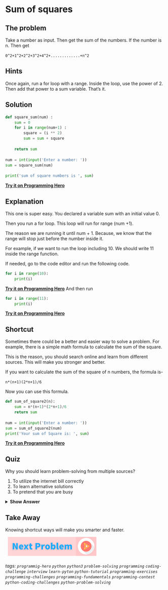 
# Sum of squares

## The problem
Take a number as input. Then get the sum of the numbers. If the number is n. Then get

`0^2+1^2+2^2+3^2+4^2+.............+n^2`

## Hints
Once again, run a for loop with a range. Inside the loop, use the power of 2. Then add that power to a sum variable. That’s it.

## Solution
```python
def square_sum(num) :
    sum = 0
    for i in range(num+1) :
        square = (i ** 2)
        sum = sum + square
    
    return sum

num = int(input('Enter a number: '))
sum = square_sum(num)

print('sum of square numbers is ', sum)
```
**[Try it on Programming Hero](https://play.google.com/store/apps/details?id=com.learnprogramming.codecamp)**

## Explanation
This one is super easy. You declared a variable sum with an initial value 0.

Then you run a for loop. This loop will run for range (num +1). 

The reason we are running it until num + 1. Because, we know that the range will stop just before the number inside it. 

For example, if we want to run the loop including 10. We should write 11 inside the range function. 

If needed, go to the code editor and run the following code. 

```python
for i in range(10):
	print(i)
```
**[Try it on Programming Hero](https://play.google.com/store/apps/details?id=com.learnprogramming.codecamp)**
And then run
```python
for i in range(11):
	print(i)
```
**[Try it on Programming Hero](https://play.google.com/store/apps/details?id=com.learnprogramming.codecamp)**


## Shortcut
Sometimes there could be a better and easier way to solve a problem. For example, there is a simple math formula to calculate the sum of the square. 

This is the reason, you should search online and learn from different sources. This will make you  stronger and better. 

If you want to calculate the sum of the square of n numbers, the formula is-

`n*(n+1)(2*n+1)/6`

Now you can use this formula.
```python
def sum_of_square2(n):
    sum = n*(n+1)*(2*n+1)/6
    return sum

num = int(input('Enter a number: '))
sum = sum_of_square2(num)
print('Your sum of Square is: ', sum)
```
**[Try it on Programming Hero](https://play.google.com/store/apps/details?id=com.learnprogramming.codecamp)**

## Quiz

Why you should learn problem-solving from multiple sources?

1. To utilize the internet bill correctly
2. To learn alternative solutions
3. To pretend that you are busy 

<details>
 <summary><b>Show Answer</b></summary>
   <p>The answer is : 2</p>
 </details>

## Take Away
Knowing shortcut ways will make you smarter and faster.

&nbsp;
[![Next Page](../assets/next-button.png)](Second-Largest.md)
&nbsp;

###### tags:  `programmig-hero`  `python`  `python3`  `problem-solving`  `programming`  `coding-challenge`  `interview`  `learn-pyton`  `python-tutorial`  `programming-exercises`  `programming-challenges`  `programming-fundamentals`  `programming-contest`  `python-coding-challenges`  `python-problem-solving`

